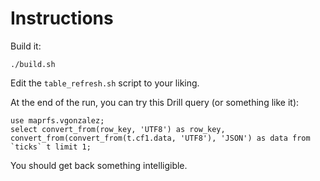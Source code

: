 
# Instructions

Build it:

    ./build.sh

Edit the `table_refresh.sh` script to your liking.

At the end of the run, you can try this Drill query (or something like it):


    use maprfs.vgonzalez;
    select convert_from(row_key, 'UTF8') as row_key, convert_from(convert_from(t.cf1.data, 'UTF8'), 'JSON') as data from `ticks` t limit 1;

You should get back something intelligible.